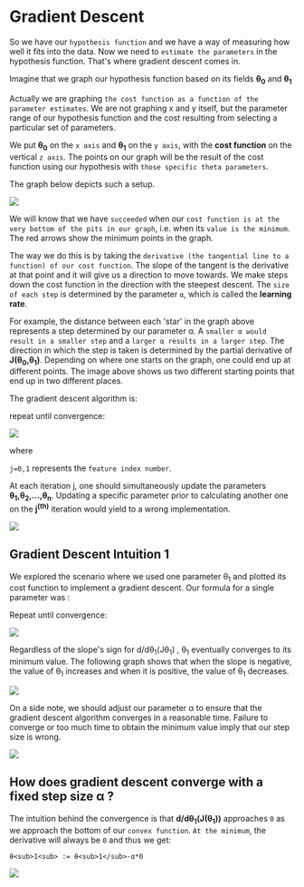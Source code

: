 <h1>Gradient Descent</h1>


So we have our `hypothesis function` and we have a way of measuring how well it fits into the data. Now we need to `estimate the parameters` in the hypothesis function. That's where gradient descent comes in.

Imagine that we graph our hypothesis function based on its fields <b>θ<sub>0</sub></b> and <b>θ<sub>1</sub></b> 

Actually we are graphing `the cost function as a function of the parameter estimates`. We are not graphing x and y itself, but the parameter range of our hypothesis function and the cost resulting from selecting a particular set of parameters.

We put <b>θ<sub>0</sub></b> on the `x axis` and <b>θ<sub>1</sub></b> on the `y axis`, with the <b>cost function</b> on the vertical `z axis`. The points on our graph will be the result of the cost function using our hypothesis with `those specific theta parameters`.

The graph below depicts such a setup.

![](https://d3c33hcgiwev3.cloudfront.net/imageAssetProxy.v1/bn9SyaDIEeav5QpTGIv-Pg_0d06dca3d225f3de8b5a4a7e92254153_Screenshot-2016-11-01-23.48.26.png?expiry=1598572800000&hmac=nDJ_YbWoFqIwRVVCzw2h2qMujfXzE0X56d4060pbjdI)

We will know that we have `succeeded` when our `cost function is at the very bottom of the pits in our graph`, i.e. when its `value is the minimum`. The red arrows show the minimum points in the graph.

The way we do this is by taking the `derivative (the tangential line to a function) of our cost function`. The slope of the tangent is the derivative at that point and it will give us a direction to move towards. We make steps down the cost function in the direction with the steepest descent. The `size of each step` is determined by the parameter `α`, which is called the <b>learning rate</b>.

For example, the distance between each 'star' in the graph above represents a step determined by our parameter α. A `smaller α would result in a smaller step` and a `larger α results in a larger step`. The direction in which the step is taken is determined by the partial derivative of <b>J(θ<sub>0</sub>,θ<sub>1</sub>)</b>. Depending on where one starts on the graph, one could end up at different points. The image above shows us two different starting points that end up in two different places.

The gradient descent algorithm is:

repeat until convergence:

![](https://lh3.googleusercontent.com/ulYI20lc8IADRTflAarnQaVmiPoUv-27PhHqJixX8M9QigG25WwiLTRLvjq7UvXR_J7FzxqIiuxonHD_IFWRZw13HWUyiGIH4nIf8dv1a3p6v7CwcDPtxj_5iz5zPqpp40KktW3CWidfiVAqijAkJYT5M9Kl78WYVgz2Ng8GpWdTjSsnrEdLpw1-Utdq_M6pf5GJGIcj6vovVUOLq6n7MOKvairk4gKokCNnNdFuLtn7Gk7fMXBLwV1DeMFdwFpyPfHOA9F_sSxQqgRMQ1gr4P-gsPrt9Gs2owaVCwO0jVNRPkNliTupiL6_9T9P2GrjzLrbRa5ZFwyTSFRC2hY7L2CsoDQkNxQ_2lezNkYP2x7ds5-DwWbo3CVhWfvUwraMBetdQ_b8lkgMGd1BLK6YtjcOzP1uDYHV8E8VSN7yDSNfRHa3hKXWtxVXNWQnEE9BO7OJD1eXujp1t1-FBZQNRZt7J-tenBe3mTAnG-oUlmib816yENsOC6fcIiCCApqOuFEwUQS84pYBr3RkHNr7FIMhw-8OBp1J1PCh5GHstu1tWxY53P5PA8JaJ2tF0MfuXKSDxPOZF87tcApsaNnBs1H9PcLiMDbbVgK0HGBxBc6dz0XPIBrb3VqoZD2nSXqMEqDDySkIKOSbOagx9b4Uj3dyvQhPOPl68i0OyYgJT_-zq32_pwNnpobBmVwsCA=w189-h60-no?authuser=0)

where

`j=0,1` represents the `feature index number`.

At each iteration j, one should simultaneously update the parameters <b>θ<sub>1</sub>,θ<sub>2</sub>,...,θ<sub>n</sub></b>. Updating a specific parameter prior to calculating another one on the <b>j<sup>(th)</sup></b> iteration would yield to a wrong implementation.

![](https://d3c33hcgiwev3.cloudfront.net/imageAssetProxy.v1/yr-D1aDMEeai9RKvXdDYag_627e5ab52d5ff941c0fcc741c2b162a0_Screenshot-2016-11-02-00.19.56.png?expiry=1598572800000&hmac=K2ntT7hnKttICjXnoJjId0Ey0K8VESazpjuUKspOvWg)



<h2>Gradient Descent Intuition 1</h2>


We explored the scenario where we used one parameter θ<sub>1</sub> and plotted its cost function to implement a gradient descent. Our formula for a single parameter was :

Repeat until convergence:

![](https://lh3.googleusercontent.com/z66G7BVFgSXZ2IqL0ZARAKiEX6_H4EO89o6EFlenKJ9j8oKXMWcbrq1Yun2VXr0nCdtTDlaMazGvWRGNPkMDCGRWIzGmD25i2WpHaJe5c5qgEQ30JMDjEdsg1NA1IplwhKlj9p3CpG6u5KzrWnwjhJMmvlFikriXPQqY4xbLhF5c3a_DKt3S49A7hNknMTec1utXuJdoBtEKNPkwgzicUDTCJ1Be2n_4wu04p0dnXenoUbEmuAty885L6EgywKvP4DxpyztKc-rKHE-PwbtXg65-KYtYmX1MHqdtX8L4W8V7qTgwMFc-74g119H4uX2YXTPCozzQZvlNrXjU4C6S9tDViW4u8O8LyImFIDqCSU23sYEZM2g01Aa2xnMcy_EtMXmx3yfI-VluhMzgXcr1FuVnWoU0b12vaIhgwRfEHG_Wau3Wiwldl6yilvQKxAtxGvUx7lk1YpThSz-Is_i4QEUh8er0vWSJ9Da92yfMB9WqalHWirjoZ7fD7irGDb5VKhgis0cH1BFW_1HtULx-S1fWJykKA0KSu1wtI8gOPCAgua8rfJbK-5g8OcqdTvWoB8tlXCJDzYuCJS_ixs0K6NkhA5pHk3KPS49GuyBywElVdvEhM4M_28IRZT0aarN9cHpoMYyguRXP7T_gHEJ9HPUSr5vnK2uTQTbQIeMzaNqBSAGyt8BjTgYwv54hmA=w189-h60-no?authuser=0)

Regardless of the slope's sign for d/dθ<sub>1</sub>(Jθ<sub>1</sub>) , θ<sub>1</sub> eventually converges to its minimum value. The following graph shows that when the slope is negative, the value of θ<sub>1</sub> increases and when it is positive, the value of θ<sub>1</sub> decreases.

![](https://d3c33hcgiwev3.cloudfront.net/imageAssetProxy.v1/SMSIxKGUEeav5QpTGIv-Pg_ad3404010579ac16068105cfdc8e950a_Screenshot-2016-11-03-00.05.06.png?expiry=1598572800000&hmac=vkg97_r2urure1Ycz7rkIA28ajc8DRHgc9KvbvMN7bM)

On a side note, we should adjust our parameter α to ensure that the gradient descent algorithm converges in a reasonable time. Failure to converge or too much time to obtain the minimum value imply that our step size is wrong.

![](https://d3c33hcgiwev3.cloudfront.net/imageAssetProxy.v1/UJpiD6GWEeai9RKvXdDYag_3c3ad6625a2a4ec8456f421a2f4daf2e_Screenshot-2016-11-03-00.05.27.png?expiry=1598572800000&hmac=SiUPKvOzarx8z9QrZa7YUQ0aOEtMbr8MBpRhhJPbbco)

<h2> How does gradient descent converge with a fixed step size α ? </h2>

The intuition behind the convergence is that <b>d/dθ<sub>1</sub>(J(θ<sub>1</sub>))</b> approaches `0` as we approach the bottom of our `convex function`. `At the minimum`, the derivative will always be `0` and thus we get:

```
θ<sub>1<sub> := θ<sub>1</sub>-α*0
```
![](https://d3c33hcgiwev3.cloudfront.net/imageAssetProxy.v1/RDcJ-KGXEeaVChLw2Vaaug_cb782d34d272321e88f202940c36afe9_Screenshot-2016-11-03-00.06.00.png?expiry=1598572800000&hmac=qEGWU9GpNI_t5O-tWlbAarX9cG6Og9Ji8jpqaspeWdQ)

